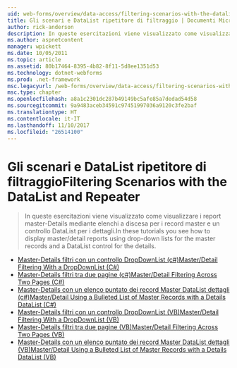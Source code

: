 ```yaml
---
uid: web-forms/overview/data-access/filtering-scenarios-with-the-datalist-and-repeater/index
title: Gli scenari e DataList ripetitore di filtraggio | Documenti Microsoft
author: rick-anderson
description: In queste esercitazioni viene visualizzato come visualizzare i report master-Details mediante elenchi a discesa per i record master e un controllo DataList per i dettagli.
ms.author: aspnetcontent
manager: wpickett
ms.date: 10/05/2011
ms.topic: article
ms.assetid: 80b17464-8395-4b82-8f11-5d8ee1351d53
ms.technology: dotnet-webforms
ms.prod: .net-framework
msc.legacyurl: /web-forms/overview/data-access/filtering-scenarios-with-the-datalist-and-repeater
msc.type: chapter
ms.openlocfilehash: a8a1c2301dc287b49149bc5afe85a7dedad54d58
ms.sourcegitcommit: 9a9483aceb34591c97451997036a9120c3fe2baf
ms.translationtype: HT
ms.contentlocale: it-IT
ms.lasthandoff: 11/10/2017
ms.locfileid: "26514100"
---
```

<a name="filtering-scenarios-with-the-datalist-and-repeater"></a><span data-ttu-id="d0ec2-103">Gli scenari e DataList ripetitore di filtraggio</span><span class="sxs-lookup"><span data-stu-id="d0ec2-103">Filtering Scenarios with the DataList and Repeater</span></span>
====================
> <span data-ttu-id="d0ec2-104">In queste esercitazioni viene visualizzato come visualizzare i report master-Details mediante elenchi a discesa per i record master e un controllo DataList per i dettagli.</span><span class="sxs-lookup"><span data-stu-id="d0ec2-104">In these tutorials you see how to display master/detail reports using drop-down lists for the master records and a DataList control for the details.</span></span>


- [<span data-ttu-id="d0ec2-105">Master-Details filtri con un controllo DropDownList (c#)</span><span class="sxs-lookup"><span data-stu-id="d0ec2-105">Master/Detail Filtering With a DropDownList (C#)</span></span>](master-detail-filtering-with-a-dropdownlist-datalist-cs.md)
- [<span data-ttu-id="d0ec2-106">Master-Details filtri tra due pagine (c#)</span><span class="sxs-lookup"><span data-stu-id="d0ec2-106">Master/Detail Filtering Across Two Pages (C#)</span></span>](master-detail-filtering-acess-two-pages-datalist-cs.md)
- [<span data-ttu-id="d0ec2-107">Master-Details con un elenco puntato dei record Master DataList dettagli (c#)</span><span class="sxs-lookup"><span data-stu-id="d0ec2-107">Master/Detail Using a Bulleted List of Master Records with a Details DataList (C#)</span></span>](master-detail-using-a-bulleted-list-of-master-records-with-a-details-datalist-cs.md)
- [<span data-ttu-id="d0ec2-108">Master-Details filtri con un controllo DropDownList (VB)</span><span class="sxs-lookup"><span data-stu-id="d0ec2-108">Master/Detail Filtering With a DropDownList (VB)</span></span>](master-detail-filtering-with-a-dropdownlist-datalist-vb.md)
- [<span data-ttu-id="d0ec2-109">Master-Details filtri tra due pagine (VB)</span><span class="sxs-lookup"><span data-stu-id="d0ec2-109">Master/Detail Filtering Across Two Pages (VB)</span></span>](master-detail-filtering-acess-two-pages-datalist-vb.md)
- [<span data-ttu-id="d0ec2-110">Master-Details con un elenco puntato dei record Master DataList dettagli (VB)</span><span class="sxs-lookup"><span data-stu-id="d0ec2-110">Master/Detail Using a Bulleted List of Master Records with a Details DataList (VB)</span></span>](master-detail-using-a-bulleted-list-of-master-records-with-a-details-datalist-vb.md)
